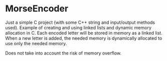 # MorseEncoder

Just a simple C project (with some C++ string and input/output methods used).
Example of creating and using linked lists and dynamic memory allocation in C.
Each encoded letter will be stored in memory as a linked list. When a new letter is added,
the needed memory is dynamically allocated to use only the needed memory.

Does not take into account the risk of memory overflow.
